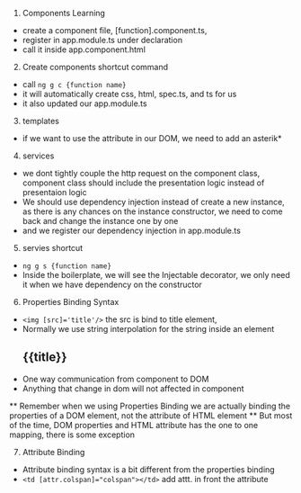 1. Components Learning

- create a component file, [function].component.ts,
- register in app.module.ts under declaration
- call it inside app.component.html

2. Create components shortcut command

- call `ng g c {function name}`
- it will automatically create css, html, spec.ts, and ts for us
- it also updated our app.module.ts

3. templates

- if we want to use the attribute in our DOM, we need to add an asterik\*

4. services

- we dont tightly couple the http request on the component class, component class should include the presentation logic instead of presentaion logic
- We should use dependency injection instead of create a new instance, as there is any chances on the instance constructor, we need to come back and change the instance one by one
- and we register our dependency injection in app.module.ts

5. servies shortcut

- `ng g s {function name}`
- Inside the boilerplate, we will see the Injectable decorator, we only need it when we have dependency on the constructor

6. Properties Binding Syntax

- `<img [src]='title'/>` the src is bind to title element,
- Normally we use string interpolation for the string inside an element <h2>{{title}}</h2>
- One way communication from component to DOM
- Anything that change in dom will not affected in component

** Remember when we using Properties Binding we are actually binding the properties of a DOM element, not the attribute of HTML element
** But most of the time, DOM properties and HTML attribute has the one to one mapping, there is some exception

7. Attribute Binding

- Attribute binding syntax is a bit different from the properties binding
- `<td [attr.colspan]="colspan"></td>` add attt. in front the attribute
